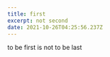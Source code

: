 ```yaml
---
title: first
excerpt: not second
date: 2021-10-26T04:25:56.237Z
---
```

to be first is not to be last